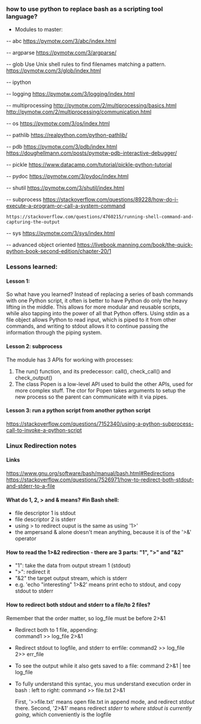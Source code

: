 ### how to use python to replace bash as a scripting tool language?
- Modules to master:

-- abc
    https://pymotw.com/3/abc/index.html

-- argparse
    https://pymotw.com/3/argparse/

-- glob
    Use Unix shell rules to find filenames matching a pattern.
    https://pymotw.com/3/glob/index.html
    
-- ipython

-- logging
    https://pymotw.com/3/logging/index.html

-- multiprocessing
    http://pymotw.com/2/multiprocessing/basics.html
    http://pymotw.com/2/multiprocessing/communication.html


-- os
    https://pymotw.com/3/os/index.html

-- pathlib
    https://realpython.com/python-pathlib/

-- pdb
    https://pymotw.com/3/pdb/index.html
    https://doughellmann.com/posts/pymotw-pdb-interactive-debugger/

-- pickle
    https://www.datacamp.com/tutorial/pickle-python-tutorial

-- pydoc
    https://pymotw.com/3/pydoc/index.html

-- shutil
    https://pymotw.com/3/shutil/index.html

-- subprocess
    https://stackoverflow.com/questions/89228/how-do-i-execute-a-program-or-call-a-system-command
    
    https://stackoverflow.com/questions/4760215/running-shell-command-and-capturing-the-output

-- sys
    https://pymotw.com/3/sys/index.html

-- advanced object oriented
    https://livebook.manning.com/book/the-quick-python-book-second-edition/chapter-20/1









### Lessons learned:
#### Lesson 1:
So what have you learned? Instead of replacing a series of bash commands with one Python script, it often is better 
to have Python do only the heavy lifting in the middle. This allows for more modular and reusable scripts, while also 
tapping into the power of all that Python offers. Using stdin as a file object allows Python to read input, which is 
piped to it from other commands, and writing to stdout allows it to continue passing the information through the piping system. 


#### Lesson 2: subprocess
The module has 3 APIs for working with processes:
1. The run() function, and its predecessor: call(), check_call() and check_output()
2. The class Popen is a low-level API used to build the other APIs, used for more complex stuff. The ctor for Popen takes arguments to setup the new process so the parent can communicate with it via pipes.


#### Lesson 3: run a python script from another python script
https://stackoverflow.com/questions/7152340/using-a-python-subprocess-call-to-invoke-a-python-script



### Linux Redirection notes
#### Links
https://www.gnu.org/software/bash/manual/bash.html#Redirections
https://stackoverflow.com/questions/7526971/how-to-redirect-both-stdout-and-stderr-to-a-file


#### What do 1, 2, > and & means? #in Bash shell: 
- file descriptor 1 is stdout
- file descriptor 2 is stderr
- using > to redirect ouput is the same as using '1>'
- the ampersand & alone doesn't mean anything, because it is of the '>&' operator

#### How to read the 1>&2 redirection - there are 3 parts: "1", ">" and "&2"
- "1": take the data from output stream 1 (stdout)
- ">": redirect it
- "&2" the target output stream, which is stderr
- e.g. 'echo "interesting" 1>&2' means print echo to stdout, and copy stdout to stderr

#### How to redirect both stdout and stderr to a file/to 2 files?
  Remember that the order matter, so log_file must be before 2>&1
- Redirect both to 1 file, appending:  
    command1 >> log_file 2>&1

- Redirect stdout to logfile, and stderr to errfile: 
    command2 >> log_file 2>> err_file

- To see the output while it also gets saved to a file:
    command 2>&1 | tee log_file

- To fully understand this syntac, you mus understand execution order in bash : left to right:
    command >> file.txt 2>&1

    First, '>>file.txt' means open file.txt in append mode, and redirect *stdout* there.
    Second, '2>&1' means redirect *stderr* to *where stdout is currently going*, which conveniently is the logfile

